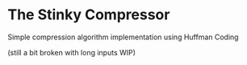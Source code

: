 # The Stinky Compressor
Simple compression algorithm implementation using Huffman Coding

(still a bit broken with long inputs WIP)

